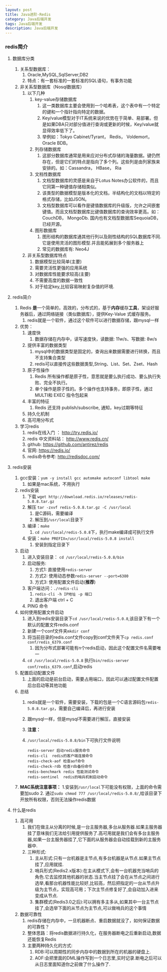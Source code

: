 ```yaml
---
layout: post
title: Java进阶-Redis
category: Java后端开发
tags: Java后端开发
description: Java后端开发
---  
```


### redis简介
1. 数据库分类
    1. 关系型数据库：
        1. Oracle,MySQL,SqlServer,DB2
        2. 特点：有一套标准的一套标准的SQL语句，有事务功能
    2. 非关系型数据库（Nosql数据库）
        1. 以下几种
            1. key-value存储数据库
                1. 这一类数据库主要会使用到一个哈希表，这个表中有一个特定的键和一个指针指向特定的数据。
                2. Key/value模型对于IT系统来说的优势在于简单、易部署。但是如果DBA只对部分值进行查询或更新的时候，Key/value就显得效率低下了。
                3. 举例如：Tokyo Cabinet/Tyrant， Redis， Voldemort， Oracle BDB。
            2. 列存储数据库
                1. 这部分数据库通常是用来应对分布式存储的海量数据。键仍然存在，但是它们的特点是指向了多个列。这些列是由列家族来安排的。如：Cassandra， HBase， Ria
            3. 文档性数据库
                1. 文档型数据库的灵感是来自于Lotus Notes办公软件的，而且它同第一种键值存储相类似。
                2. 该类型的数据模型是版本化的文档，半结构化的文档以特定的格式存储，比如JSON。
                3. 文档型数据库可以看作是键值数据库的升级版，允许之间嵌套键值。而且文档型数据库比键值数据库的查询效率更高。如：CouchDB， MongoDb. 国内也有文档型数据库SequoiaDB，已经开源。
            4. 图形数据库
                1. 图形结构的数据库通其他行列以及刚性结构的SQL数据库不同.它是使用灵活的图形模型.并且能拓展到多个服务器上
                2. 常见的数据库有: Neo4J
        2. 非关系型数据库特点
            1. 数据模型比较简单(主要)
            2. 需要灵活性更强的应用系统
            3. 对数据库性能要求较高(主要)
            4. 不需要高度的数据一致性
            5. 对于给定key,比较容易映射复杂值的环境.
3. redis简介
    1. Redis **是**一个简单的，高效的，分布式的，基于**内存**缓存**工具**，架设好服务器后，通过网络链接（类似数据库），提供Key-Value 式缓存服务。
        1. redis就是一个软件，通过这个软件可以进行数据存储，跟mysql一样
    2. 优势：
        1. 速度快
            1. 数据存储在内存中，读写速度快，读数据: 11w/s、写数据: 8w/s
        2. 提供丰富的数据类型
            1. mysql中的数据类型是固定的，查询出来数据需要进行转换，而且不支持集合类型
            2. redis可以直接传这些数据类型,String、List、Set、Zset、Hash 
        3. 原子性操作
            1. Redis 所有操作都是原子性，意思就是要么执行成功、要么执行失败、完全不执行。
            2. 单个操作是原子性的。多个操作也支持事务，即原子性，通过 MULTI和 EXEC 指令包起来
        4. 丰富的特征
            1. Redis 还支持 publish/subscribe, 通知，key过期等特征
        5. 持久化机制
        6. 高可用分布式
    2. 学习redis
        1. redis在线入门 ： http://try.redis.io/
        2. redis 中文资料站： http://www.redis.cn/
        3. github: https://github.com/antirez/redis
        4. 官网: https://redis.io/
        5. redis命令参考: http://redisdoc.com/
4. redis安装
    1. gcc安装：`yum -y install gcc automake autoconf libtool make`
        1. 如果是mac系统，不用执行
    2. redis安装
        1. 下载 `wget http://download.redis.io/releases/redis-5.0.8.tar.gz`
        2. 解压 `tar -zxvf redis-5.0.8.tar.gz -C /usr/local`
            1. 是C源码，需要编译
            2. 解压到`/usr/local`目录下
        3. 编译：`make`
            1. `cd /usr/local/redis-5.0.8`下，执行make编译成可执行文件
        4. 安装：`make PREFIX=/usr/local/redis-5.0.8 install`
            1. 安装到指定目录下
    3. 启动
        1. 进入安装目录： `cd /usr/local/redis-5.0.8/bin`
        2. 启动服务:
            1. 方式1: 直接使用`redis-server`
            2. 方式2: 使用动态参数`redis-server --port=6380`
            3. 方式3: 使用配置文件启动(**推荐**)
        3. 客户端访问：`./redis-cli`
            1. `redis-cli -h IP地址 -p 端口`
            2. 退出客户端 ctrl + C
        4. PING 命令
    4. 如何使用配置文件启动
        1. 进入到redis安装目录下`cd /usr/local/redis-5.0.8`,该目录下有一个默认的配置文件redis.conf
        2. 新建一个conf文件夹`mkdir conf`
        3. 将当前目录的redis.conf文件copy到conf文件夹下`cp redis.conf conf/redis_6379.conf`
            1. 因为分布式部署可能有n个redis启动，因此这个配置文件名需要唯一
        4. `cd /usr/local/redis-5.0.8` 执行`bin/redis-server conf/redis_6379.conf`,启动redis
    6. 配置启动配置文件
        1. 上面的启动是前台启动，需要占用端口，因此可以通过配置文件配置后台启动等其他功能
    7. 总结
        1. redis就是一个软件，需要安装，下载的包是一个C语言源码包`redis-5.0.8.tar.gz`，需要自己编译后，再进行安装
        2. 跟mysql一样，但是mysql不需要进行解压，直接安装
        3. **注意：**
        4. `/usr/local/redis-5.0.8/bin`下可执行文件说明
        
            ```
            redis-server 启动redis服务命令
            redis-cli  redis的客户端连接命令
            redis-check-aof 检查aof命令
            redis-check-rdb 检查rdb备份命令
            redis-benchmark redis 性能测试命令
            redis-sentinel  redis的哨兵机制启动命令
            ```
    8. **MAC系统注意事项：**
        1.安装到`/usr/local`下可能没有权限，上面的命令需要加sudo
        2. 通过`sudo chmod 777 /usr/local/redis-5.0.8/`,给该目录下开放所有权限，否则无法操作redis数据




2. 什么是redis
    1. 高可用
        1. 我们在做主从分离的时候,是一台主服务器,多台从服务器.如果主服务器挂了意味我们无法给引用提供服务了.高可用就是我们会有多台主服务器,如果一台主服务器挂了,它下面的从服务器会自动挂载到新的主服务器中.
        2. 三种形式:
            1. 主从形式:只有一台机器是主节点,有多台机器是从节点.如果主节点挂了,应用就挂.
            2. 哨兵形式(Redis2.x版本):在主从模式下,会有一台机器充当哨兵的角色.它去监控其他机器的状态.当主节点挂了会在从节点之间进行选举,看那台机器性能比较好,比较高，然后把指定的一台从节点升级为主节点，实现高可用；下次主节点修复好了,会自动加入进来变成从节点.
            3. 集群模式(Redis3.0之后):可以拥有多主多从,如果其中一台主节点挂了,会选举下面的从节点为主节点,可以做哨兵的这个事情
    2. 数据可靠性
        1. redis存储在内存中，一旦机器断点、重启数据就没了，如何保证数据的可靠性？
        2. 整体思路：将redis数据进行持久化，在服务器断电之后重新启动,数据还能恢复Redis
        3. 主要两种持久化的方式:
            1. RDB:可以周期性的同步内存中的数据到所在的机器的硬盘上.
            2. AOF:会把里面的DML操作写到一个日志里,实时记录.断电之后可以从日志里面知道你之前做了什么操作了.



